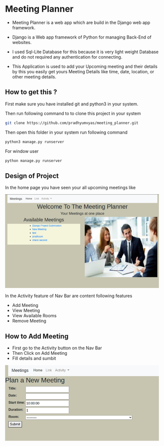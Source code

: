 # Meeting Planner

- Meeting Planner is a web app which are build in the Django web app framework.
- Django is a Web app framework of Python for managing Back-End of websites. 
- I used Sql-Lite Database for this because it is very light weight Database and do not required any authentication for connecting.  

- This Application is used to add your Upcoming meeting and their details by this you easily get yours Meeting Details like time, date, location, or other meeting details.  

## How to get this ?

First make sure you have installed git and python3 in your system.

Then run following command to to clone this project in your system

```bash
git clone https://github.com/pradhyumvyas/meeting_planner.git
```

Then open this folder in your system run following command
```bash
python3 manage.py runserver
```

For window user
```bash
python manage.py runserver
```

## Design of Project

In the home page you have seen your all upcoming meetings like 

![screenshot](meet.png)

In the Activity feature of Nav Bar are content following features
- Add Meeting
- View Meeting
- View Available Rooms
- Remove Meeting 

## How to Add Meeting

- First go to the Activity button on the Nav Bar
- Then Click on Add Meeting 
- Fill details and sumbit

![screenshot](addMeeting.png)